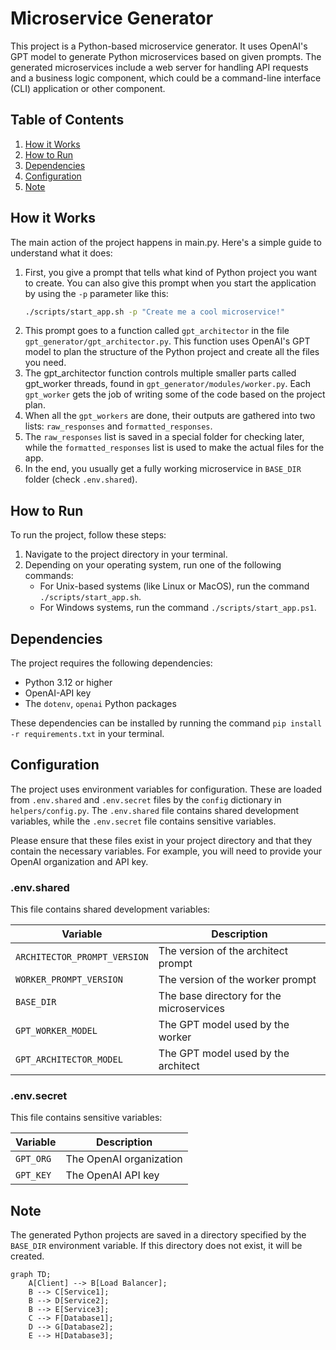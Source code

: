 # Microservice Generator

This project is a Python-based microservice generator. It uses OpenAI's GPT model to generate Python microservices based on given prompts. The generated microservices include a web server for handling API requests and a business logic component, which could be a command-line interface (CLI) application or other component.

## Table of Contents

1. [How it Works](#how-it-works)
2. [How to Run](#how-to-run)
3. [Dependencies](#dependencies)
4. [Configuration](#configuration)
5. [Note](#note)

## How it Works

The main action of the project happens in main.py. Here's a simple guide to understand what it does:

1. First, you give a prompt that tells what kind of Python project you want to create. You can also give this prompt when you start the application by using the `-p` parameter like this:
   ```bash
   ./scripts/start_app.sh -p "Create me a cool microservice!"
   ```
2. This prompt goes to a function called `gpt_architector` in the file `gpt_generator/gpt_architector.py`. This function uses OpenAI's GPT model to plan the structure of the Python project and create all the files you need.
3. The gpt_architector function controls multiple smaller parts called gpt_worker threads, found in `gpt_generator/modules/worker.py`. Each `gpt_worker` gets the job of writing some of the code based on the project plan.
4. When all the `gpt_workers` are done, their outputs are gathered into two lists: `raw_responses` and `formatted_responses`.
5. The `raw_responses` list is saved in a special folder for checking later, while the `formatted_responses` list is used to make the actual files for the app.
6. In the end, you usually get a fully working microservice in `BASE_DIR` folder (check `.env.shared`).

## How to Run

To run the project, follow these steps:

1. Navigate to the project directory in your terminal.
2. Depending on your operating system, run one of the following commands:
   - For Unix-based systems (like Linux or MacOS), run the command `./scripts/start_app.sh`.
   - For Windows systems, run the command `./scripts/start_app.ps1`.

## Dependencies

The project requires the following dependencies:

- Python 3.12 or higher
- OpenAI-API key
- The `dotenv`, `openai` Python packages

These dependencies can be installed by running the command `pip install -r requirements.txt` in your terminal.

## Configuration

The project uses environment variables for configuration. These are loaded from `.env.shared` and `.env.secret` files by the `config` dictionary in `helpers/config.py`. The `.env.shared` file contains shared development variables, while the `.env.secret` file contains sensitive variables.

Please ensure that these files exist in your project directory and that they contain the necessary variables. For example, you will need to provide your OpenAI organization and API key.

### .env.shared

This file contains shared development variables:

Variable | Description
--- | ---
`ARCHITECTOR_PROMPT_VERSION` | The version of the architect prompt
`WORKER_PROMPT_VERSION` | The version of the worker prompt
`BASE_DIR` | The base directory for the microservices
`GPT_WORKER_MODEL` | The GPT model used by the worker
`GPT_ARCHITECTOR_MODEL` | The GPT model used by the architect

### .env.secret

This file contains sensitive variables:

Variable | Description
--- | ---
`GPT_ORG` | The OpenAI organization
`GPT_KEY` | The OpenAI API key



## Note

The generated Python projects are saved in a directory specified by the `BASE_DIR` environment variable. If this directory does not exist, it will be created.

```mermaid
graph TD;
    A[Client] --> B[Load Balancer];
    B --> C[Service1];
    B --> D[Service2];
    B --> E[Service3];
    C --> F[Database1];
    D --> G[Database2];
    E --> H[Database3];
```